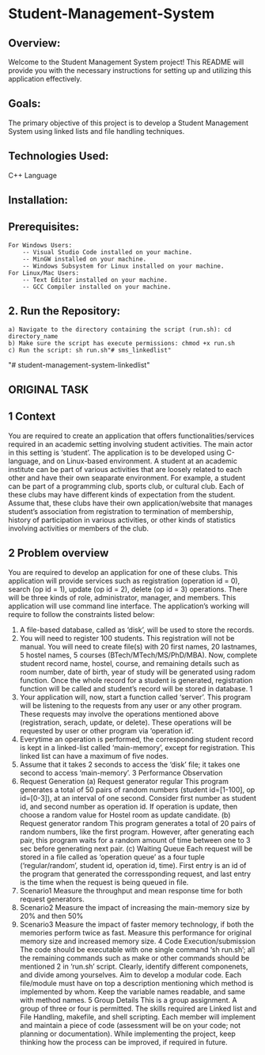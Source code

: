 # Student-Management-System

## Overview:
Welcome to the Student Management System project! This README will provide you with the necessary instructions for setting up and utilizing this application effectively.

## Goals:
The primary objective of this project is to develop a Student Management System using linked lists and file handling techniques.

## Technologies Used:
C++ Language

## Installation:
   ## Prerequisites:
    For Windows Users:
        -- Visual Studio Code installed on your machine.
        -- MinGW installed on your machine.
        -- Windows Subsystem for Linux installed on your machine.
    For Linux/Mac Users:
        -- Text Editor installed on your machine.
        -- GCC Compiler installed on your machine.

   ## 2. Run the Repository:
    a) Navigate to the directory containing the script (run.sh): cd directory_name
    b) Make sure the script has execute permissions: chmod +x run.sh
    c) Run the script: sh run.sh"# sms_linkedlist" 
"# student-management-system-linkedlist" 


## ORIGINAL TASK
## 1 Context
You are required to create an application that offers functionalities/services
required in an academic setting involving student activities. The main actor in
this setting is ‘student’. The application is to be developed using C-language,
and on Linux-based environment.
A student at an academic institute can be part of various activities that
are loosely related to each other and have their own seaparate environment.
For example, a student can be part of a programming club, sports club, or
cultural club. Each of these clubs may have different kinds of expectation from
the student. Assume that, these clubs have their own application/website that
manages student’s association from registration to termination of membership,
history of participation in various activities, or other kinds of statistics involving
activities or members of the club.
## 2 Problem overview
You are required to develop an application for one of these clubs. This application will provide services such as registration (operation id = 0), search (op id
= 1), update (op id = 2), delete (op id = 3) operations. There will be three
kinds of role, administrator, manager, and members. This application will use
command line interface. The application’s working will require to follow the
constraints listed below:
1. A file-based database, called as ‘disk’, will be used to store the records.
2. You will need to register 100 students. This registration will not be manual. You will need to create file(s) with 20 first names, 20 lastnames,
5 hostel names, 5 courses (BTech/MTech/MS/PhD/MBA). Now, complete student record name, hostel, course, and remaining details such as
room number, date of birth, year of study will be generated using radom
function. Once the whole record for a student is generated, registration
function will be called and student’s record will be stored in database.
1
3. Your application will, now, start a function called ‘server’. This program
will be listening to the requests from any user or any other program. These
requests may involve the operations mentioned above (registration, serach,
update, or delete). These operations will be requested by user or other
program via ‘operation id’.
4. Everytime an operation is performed, the corresponding student record is
kept in a linked-list called ‘main-memory’, except for registration. This
linked list can have a maximum of five nodes.
5. Assume that it takes 2 seconds to access the ‘disk’ file; it takes one second
to access ‘main-memory’.
3 Performance Observation
1. Request Generation
(a) Request generator regular This program generates a total of 50
pairs of random numbers (student id=[1-100], op id=[0-3]), at an
interval of one second. Consider first number as student id, and
second number as operation id. If operation is update, then choose
a random value for Hostel room as update candidate.
(b) Request generator random This program generates a total of 20
pairs of random numbers, like the first program. However, after
generating each pair, this program waits for a random amount of
time between one to 3 sec before generating next pair.
(c) Waiting Queue Each request will be stored in a file called as ‘operation queue’ as a four tuple (‘regular/random’, student id, operation id, time). First entry is an id of the program that generated the
corressponding request, and last entry is the time when the request
is being queued in file.
2. Scenario1 Measure the throughput and mean response time for both
request generators.
3. Scenario2 Measure the impact of increasing the main-memory size by
20% and then 50%
4. Scenario3 Measure the impact of faster memory technology, if both the
memories perform twice as fast. Measure this performance for original
memory size and increased memory size.
4 Code Execution/submission
The code should be executable with one single command ‘sh run.sh’; all the
remaining commands such as make or other commands should be mentioned
2
in ‘run.sh’ script. Clearly, identify different componenets, and divide among
yourselves. Aim to develop a modular code. Each file/module must have on
top a description mentioning which method is implemented by whom. Keep the
variable names readable, and same with method names.
5 Group Details
This is a group assignment. A group of three or four is permitted. The skills
required are Linked list and File Handling, makefile, and shell scripting. Each
member will implement and maintain a piece of code (assessment will be on
your code; not planning or documentation). While implementing the project,
keep thinking how the process can be improved, if required in future.
